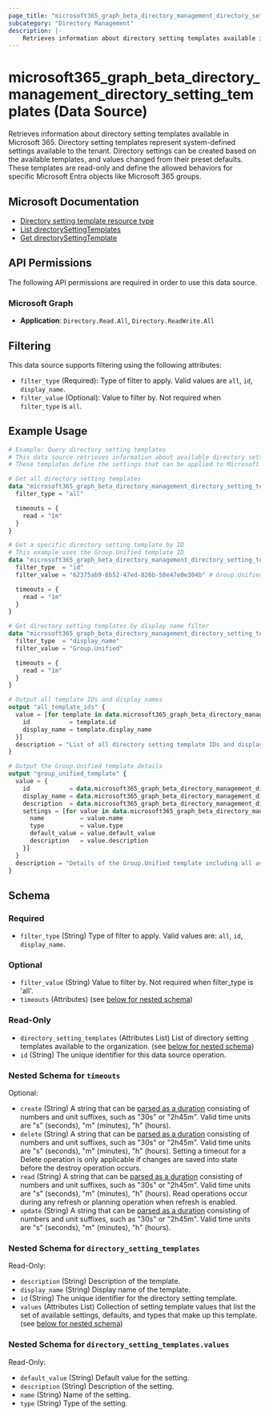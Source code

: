 ```yaml
---
page_title: "microsoft365_graph_beta_directory_management_directory_setting_templates Data Source - terraform-provider-microsoft365"
subcategory: "Directory Management"
description: |-
    Retrieves information about directory setting templates available in Microsoft 365. Directory setting templates represent system-defined settings available to the tenant. Directory settings can be created based on the available templates, and values changed from their preset defaults. These templates are read-only and define the allowed behaviors for specific Microsoft Entra objects like Microsoft 365 groups.
---
```


# microsoft365_graph_beta_directory_management_directory_setting_templates (Data Source)

Retrieves information about directory setting templates available in Microsoft 365. Directory setting templates represent system-defined settings available to the tenant. Directory settings can be created based on the available templates, and values changed from their preset defaults. These templates are read-only and define the allowed behaviors for specific Microsoft Entra objects like Microsoft 365 groups.

## Microsoft Documentation

- [Directory setting template resource type](https://learn.microsoft.com/en-us/graph/api/resources/directorysettingtemplate?view=graph-rest-beta)
- [List directorySettingTemplates](https://learn.microsoft.com/en-us/graph/api/directorysettingtemplate-list?view=graph-rest-beta)
- [Get directorySettingTemplate](https://learn.microsoft.com/en-us/graph/api/directorysettingtemplate-get?view=graph-rest-beta)

## API Permissions

The following API permissions are required in order to use this data source.

### Microsoft Graph

- **Application**: `Directory.Read.All`, `Directory.ReadWrite.All`

## Filtering

This data source supports filtering using the following attributes:

- `filter_type` (Required): Type of filter to apply. Valid values are `all`, `id`, `display_name`.
- `filter_value` (Optional): Value to filter by. Not required when `filter_type` is `all`.

## Example Usage

```terraform
# Example: Query directory setting templates
# This data source retrieves information about available directory setting templates in Microsoft 365
# These templates define the settings that can be applied to Microsoft 365 groups and other resources

# Get all directory setting templates
data "microsoft365_graph_beta_directory_management_directory_setting_templates" "all" {
  filter_type = "all"

  timeouts = {
    read = "1m"
  }
}

# Get a specific directory setting template by ID
# This example uses the Group.Unified template ID
data "microsoft365_graph_beta_directory_management_directory_setting_templates" "group_unified" {
  filter_type  = "id"
  filter_value = "62375ab9-6b52-47ed-826b-58e47e0e304b" # Group.Unified template ID

  timeouts = {
    read = "1m"
  }
}

# Get directory setting templates by display name filter
data "microsoft365_graph_beta_directory_management_directory_setting_templates" "group_templates" {
  filter_type  = "display_name"
  filter_value = "Group.Unified"

  timeouts = {
    read = "1m"
  }
}

# Output all template IDs and display names
output "all_template_ids" {
  value = [for template in data.microsoft365_graph_beta_directory_management_directory_setting_templates.all.directory_setting_templates : {
    id           = template.id
    display_name = template.display_name
  }]
  description = "List of all directory setting template IDs and display names"
}

# Output the Group.Unified template details
output "group_unified_template" {
  value = {
    id           = data.microsoft365_graph_beta_directory_management_directory_setting_templates.group_unified.directory_setting_templates[0].id
    display_name = data.microsoft365_graph_beta_directory_management_directory_setting_templates.group_unified.directory_setting_templates[0].display_name
    description  = data.microsoft365_graph_beta_directory_management_directory_setting_templates.group_unified.directory_setting_templates[0].description
    settings = [for value in data.microsoft365_graph_beta_directory_management_directory_setting_templates.group_unified.directory_setting_templates[0].values : {
      name          = value.name
      type          = value.type
      default_value = value.default_value
      description   = value.description
    }]
  }
  description = "Details of the Group.Unified template including all available settings"
}
```

<!-- schema generated by tfplugindocs -->
## Schema

### Required

- `filter_type` (String) Type of filter to apply. Valid values are: `all`, `id`, `display_name`.

### Optional

- `filter_value` (String) Value to filter by. Not required when filter_type is 'all'.
- `timeouts` (Attributes) (see [below for nested schema](#nestedatt--timeouts))

### Read-Only

- `directory_setting_templates` (Attributes List) List of directory setting templates available to the organization. (see [below for nested schema](#nestedatt--directory_setting_templates))
- `id` (String) The unique identifier for this data source operation.

<a id="nestedatt--timeouts"></a>
### Nested Schema for `timeouts`

Optional:

- `create` (String) A string that can be [parsed as a duration](https://pkg.go.dev/time#ParseDuration) consisting of numbers and unit suffixes, such as "30s" or "2h45m". Valid time units are "s" (seconds), "m" (minutes), "h" (hours).
- `delete` (String) A string that can be [parsed as a duration](https://pkg.go.dev/time#ParseDuration) consisting of numbers and unit suffixes, such as "30s" or "2h45m". Valid time units are "s" (seconds), "m" (minutes), "h" (hours). Setting a timeout for a Delete operation is only applicable if changes are saved into state before the destroy operation occurs.
- `read` (String) A string that can be [parsed as a duration](https://pkg.go.dev/time#ParseDuration) consisting of numbers and unit suffixes, such as "30s" or "2h45m". Valid time units are "s" (seconds), "m" (minutes), "h" (hours). Read operations occur during any refresh or planning operation when refresh is enabled.
- `update` (String) A string that can be [parsed as a duration](https://pkg.go.dev/time#ParseDuration) consisting of numbers and unit suffixes, such as "30s" or "2h45m". Valid time units are "s" (seconds), "m" (minutes), "h" (hours).


<a id="nestedatt--directory_setting_templates"></a>
### Nested Schema for `directory_setting_templates`

Read-Only:

- `description` (String) Description of the template.
- `display_name` (String) Display name of the template.
- `id` (String) The unique identifier for the directory setting template.
- `values` (Attributes List) Collection of setting template values that list the set of available settings, defaults, and types that make up this template. (see [below for nested schema](#nestedatt--directory_setting_templates--values))

<a id="nestedatt--directory_setting_templates--values"></a>
### Nested Schema for `directory_setting_templates.values`

Read-Only:

- `default_value` (String) Default value for the setting.
- `description` (String) Description of the setting.
- `name` (String) Name of the setting.
- `type` (String) Type of the setting.
